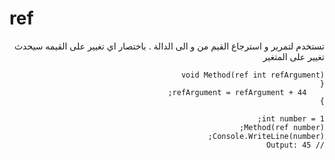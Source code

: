 # ref
<div dir=rtl>
تستخدم لتمرير و استرجاع القيم من و الى الدالة . باختصار اي تغيير على القيمه سيحدث تغيير على المتغير
<div>

```
void Method(ref int refArgument)
{
    refArgument = refArgument + 44;
}

int number = 1;
Method(ref number);
Console.WriteLine(number);
// Output: 45
```
